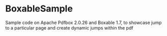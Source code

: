 # BoxableSample
Sample code on Apache Pdfbox 2.0.26 and Boxable 1.7, to showcase jump to a particular page and create dynamic jumps within the pdf
